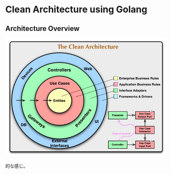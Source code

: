 # Clean Architecture using Golang

## Architecture Overview
![image](./dist/imgs/CleanArchitecture.jpg)

的な感じ。